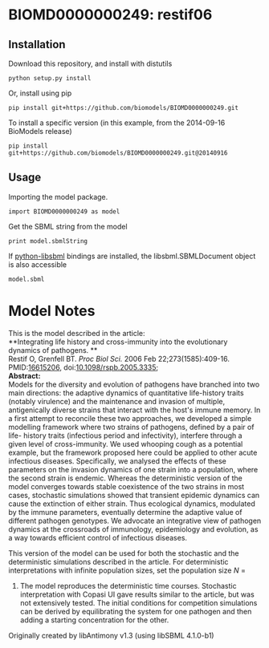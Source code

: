 # BIOMD0000000249: restif06

## Installation

Download this repository, and install with distutils

`python setup.py install`

Or, install using pip

`pip install git+https://github.com/biomodels/BIOMD0000000249.git`

To install a specific version (in this example, from the 2014-09-16 BioModels release)

`pip install git+https://github.com/biomodels/BIOMD0000000249.git@20140916`

## Usage

Importing the model package.

`import BIOMD0000000249 as model`

Get the SBML string from the model

`print model.sbmlString`

If [python-libsbml](https://pypi.python.org/pypi/python-libsbml) bindings are
installed, the libsbml.SBMLDocument object is also accessible

`model.sbml`


# Model Notes


This is the model described in the article:  
**Integrating life history and cross-immunity into the evolutionary dynamics of pathogens. **   
Restif O, Grenfell BT. _Proc Biol Sci._ 2006 Feb 22;273(1585):409-16.
PMID:[16615206](http://www.ncbi.nlm.nih.gov/pubmed/16615206),
doi:[10.1098/rspb.2005.3335](http://dx.doi.org/10.1098/rspb.2005.3335);  
**Abstract:**   
Models for the diversity and evolution of pathogens have branched into two
main directions: the adaptive dynamics of quantitative life-history traits
(notably virulence) and the maintenance and invasion of multiple,
antigenically diverse strains that interact with the host's immune memory. In
a first attempt to reconcile these two approaches, we developed a simple
modelling framework where two strains of pathogens, defined by a pair of life-
history traits (infectious period and infectivity), interfere through a given
level of cross-immunity. We used whooping cough as a potential example, but
the framework proposed here could be applied to other acute infectious
diseases. Specifically, we analysed the effects of these parameters on the
invasion dynamics of one strain into a population, where the second strain is
endemic. Whereas the deterministic version of the model converges towards
stable coexistence of the two strains in most cases, stochastic simulations
showed that transient epidemic dynamics can cause the extinction of either
strain. Thus ecological dynamics, modulated by the immune parameters,
eventually determine the adaptive value of different pathogen genotypes. We
advocate an integrative view of pathogen dynamics at the crossroads of
immunology, epidemiology and evolution, as a way towards efficient control of
infectious diseases.

This version of the model can be used for both the stochastic and the
deterministic simulations described in the article. For deterministic
interpretations with infinite population sizes, set the population size _N_ =
1. The model reproduces the deterministic time courses. Stochastic
interpretation with Copasi UI gave results similar to the article, but was not
extensively tested. The initial conditions for competition simulations can be
derived by equilibrating the system for one pathogen and then adding a
starting concentration for the other.

Originally created by libAntimony v1.3 (using libSBML 4.1.0-b1)



